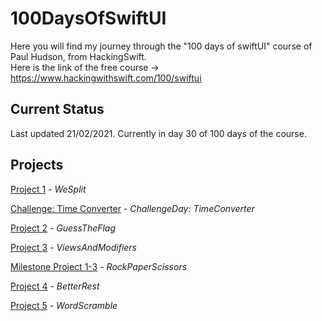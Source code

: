 # 100DaysOfSwiftUI

Here you will find my journey through the "100 days of swiftUI" course of Paul Hudson, from HackingSwift.<br/>
Here is the link of the free course -> https://www.hackingwithswift.com/100/swiftui

## Current Status

Last updated 21/02/2021. Currently in day 30 of 100 days of the course.

## Projects

[Project 1](01-splitThat) - *WeSplit*

[Challenge: Time Converter](02-timeConverter) - *ChallengeDay: TimeConverter*

[Project 2](03-guessTheFlag) - *GuessTheFlag*

[Project 3](04-ViewsAndModifiers) - *ViewsAndModifiers*

[Milestone Project 1-3](05-MilestoneProject1-3) - *RockPaperScissors*

[Project 4](06-BetterRest) - *BetterRest*

[Project 5](07-WordScramble) - *WordScramble*


